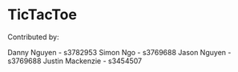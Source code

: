 # TicTacToe

Contributed by:

Danny Nguyen - s3782953
Simon Ngo - s3769688
Jason Nguyen - s3769688
Justin Mackenzie - s3454507
